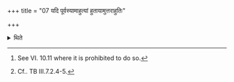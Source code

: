 +++
title = "07 यदि पूर्वस्यामाहुत्यां हुतायामुत्तराहुतिः"

+++

<details><summary>थिते</summary>

7. If, after the first libation is made (the milk of the) second libation spills, or if one makes the second libation in the (place where the) first was made,[^1] having placed a fuel-stick in the fire with a verse referring to Vanaspati and beginning with yatra vettha vanaspate having then silently (without any formula) offered the second libation, having milked another cow, should perform the (Agnihotra-)offering once again.[^2]   


[^1]: See VI. 10.11 where it is prohibited to do so.  

[^2]: Cf.. TB III.7.2.4-5.
</details>
